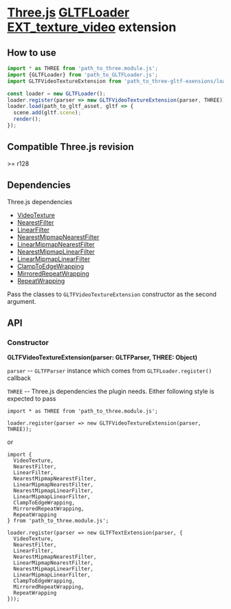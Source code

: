 # [Three.js](https://threejs.org) [GLTFLoader](https://threejs.org/docs/#examples/en/loaders/GLTFLoader) [EXT_texture_video](https://github.com/takahirox/EXT_texture_video) extension

## How to use

```javascript
import * as THREE from 'path_to_three.module.js';
import {GLTFLoader} from 'path_to_GLTFLoader.js';
import GLTFVideoTextureExtension from 'path_to_three-gltf-exensions/loaders/EXT_texture_video/EXT_texture_video.js';

const loader = new GLTFLoader();
loader.register(parser => new GLTFVideoTextureExtension(parser, THREE));
loader.load(path_to_gltf_asset, gltf => {
  scene.add(gltf.scene);
  render();
});
```

## Compatible Three.js revision

&gt;= r128

## Dependencies

Three.js dependencies

- [VideoTexture](https://threejs.org/docs/#api/en/textures/VideoTexture)
- [NearestFilter](https://threejs.org/docs/#api/en/constants/Textures)
- [LinearFilter](https://threejs.org/docs/#api/en/constants/Textures)
- [NearestMipmapNearestFilter](https://threejs.org/docs/#api/en/constants/Textures)
- [LinearMipmapNearestFilter](https://threejs.org/docs/#api/en/constants/Textures)
- [NearestMipmapLinearFilter](https://threejs.org/docs/#api/en/constants/Textures)
- [LinearMipmapLinearFilter](https://threejs.org/docs/#api/en/constants/Textures)
- [ClampToEdgeWrapping](https://threejs.org/docs/#api/en/constants/Textures)
- [MirroredRepeatWrapping](https://threejs.org/docs/#api/en/constants/Textures)
- [RepeatWrapping](https://threejs.org/docs/#api/en/constants/Textures)

Pass the classes to `GLTFVideoTextureExtension` constructor as the second argument.

## API

### Constructor

**GLTFVideoTextureExtension(parser: GLTFParser, THREE: Object)**

`parser` -- `GLTFParser` instance which comes from `GLTFLoader.register()` callback

`THREE` -- Three.js dependencies the plugin needs. Either following style is expected to pass

```
import * as THREE from 'path_to_three.module.js';

loader.register(parser => new GLTFVideoTextureExtension(parser, THREE));
```

or

```
import {
  VideoTexture,
  NearestFilter,
  LinearFilter,
  NearestMipmapNearestFilter,
  LinearMipmapNearestFilter,
  NearestMipmapLinearFilter,
  LinearMipmapLinearFilter,
  ClampToEdgeWrapping,
  MirroredRepeatWrapping,
  RepeatWrapping
} from 'path_to_three.module.js';

loader.register(parser => new GLTFTextExtension(parser, {
  VideoTexture,
  NearestFilter,
  LinearFilter,
  NearestMipmapNearestFilter,
  LinearMipmapNearestFilter,
  NearestMipmapLinearFilter,
  LinearMipmapLinearFilter,
  ClampToEdgeWrapping,
  MirroredRepeatWrapping,
  RepeatWrapping
}));
```
